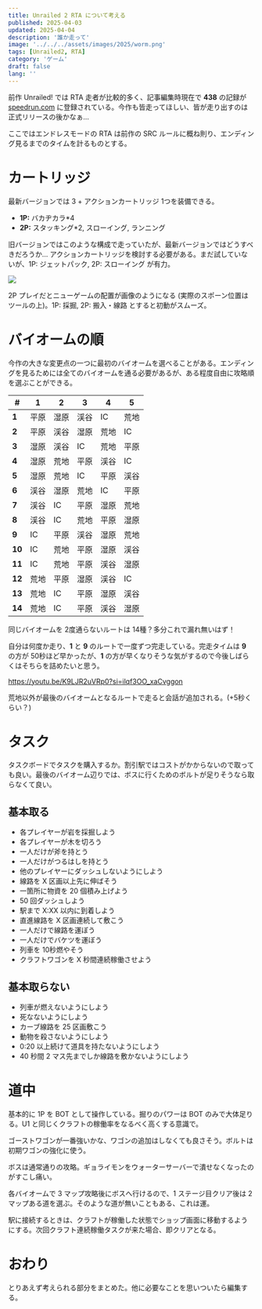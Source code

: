 ```yaml
---
title: Unrailed 2 RTA について考える
published: 2025-04-03
updated: 2025-04-04
description: '誰か走って'
image: '../../../assets/images/2025/worm.png'
tags: [Unrailed2, RTA]
category: 'ゲーム'
draft: false
lang: ''
---
```


前作 Unrailed! では RTA 走者が比較的多く、記事編集時現在で **438** の記録が [speedrun.com](https://www.speedrun.com/ja-JP/unrailed) に登録されている。今作も皆走ってほしい、皆が走り出すのは正式リリースの後かなぁ...

ここではエンドレスモードの RTA は前作の SRC ルールに概ね則り、エンディング見るまでのタイムを計るものとする。

# カートリッジ
最新バージョンでは 3 + アクションカートリッジ 1つを装備できる。

- **1P:** バカヂカラ*4
- **2P:** スタッキング*2, スローイング, ランニング

旧バージョンではこのような構成で走っていたが、最新バージョンではどうすべきだろうか... アクションカートリッジを検討する必要がある。まだ試していないが、1P: ジェットパック, 2P: スローイング が有力。

![](@/assets/images/2025/u2-spawn.png)

2P プレイだとニューゲームの配置が画像のようになる (実際のスポーン位置はツールの上)。1P: 採掘, 2P: 搬入・線路 とすると初動がスムーズ。

# バイオームの順
今作の大きな変更点の一つに最初のバイオームを選べることがある。エンディングを見るためには全てのバイオームを通る必要があるが、ある程度自由に攻略順を選ぶことができる。

|#|1|2|3|4|5|
|---|---|---|---|---|---|
|**1**|平原|湿原|渓谷|IC|荒地|
|**2**|平原|渓谷|湿原|荒地|IC|
|**3**|湿原|渓谷|IC|荒地|平原|
|**4**|湿原|荒地|平原|渓谷|IC|
|**5**|湿原|荒地|IC|平原|渓谷|
|**6**|渓谷|湿原|荒地|IC|平原|
|**7**|渓谷|IC|平原|湿原|荒地|
|**8**|渓谷|IC|荒地|平原|湿原|
|**9**|IC|平原|渓谷|湿原|荒地|
|**10**|IC|荒地|平原|湿原|渓谷|
|**11**|IC|荒地|平原|渓谷|湿原|
|**12**|荒地|平原|湿原|渓谷|IC|
|**13**|荒地|IC|平原|湿原|渓谷|
|**14**|荒地|IC|平原|渓谷|湿原|

同じバイオームを 2度通らないルートは 14種？多分これで漏れ無いはず！

自分は何度か走り、**1** と **9** のルートで一度ずつ完走している。完走タイムは **9** の方が 50秒ほど早かったが、**1** の方が早くなりそうな気がするので今後しばらくはそちらを詰めたいと思う。

https://youtu.be/K9LJR2uVRp0?si=ilqf3OO_xaCvggon

荒地以外が最後のバイオームとなるルートで走ると会話が追加される。(+5秒くらい？)

# タスク
タスクボードでタスクを購入するか。割引駅ではコストがかからないので取っても良い。最後のバイオーム辺りでは、ボスに行くためのボルトが足りそうなら取らなくて良い。

## 基本取る
- 各プレイヤーが岩を採掘しよう
- 各プレイヤーが木を切ろう
- 一人だけが斧を持とう
- 一人だけがつるはしを持とう
- 他のプレイヤーにダッシュしないようにしよう
- 線路を X 区画以上先に伸ばそう
- 一箇所に物資を 20 個積み上げよう
- 50 回ダッシュしよう
- 駅まで X:XX 以内に到着しよう
- 直進線路を X 区画連続して敷こう
- 一人だけで線路を運ぼう
- 一人だけでバケツを運ぼう
- 列車を 10秒燃やそう
- クラフトワゴンを X 秒間連続稼働させよう

## 基本取らない
- 列車が燃えないようにしよう
- 死なないようにしよう
- カーブ線路を 25 区画敷こう
- 動物を殺さないようにしよう
- 0:20 以上続けて道具を持たないようにしよう
- 40 秒間 2 マス先までしか線路を敷かないようにしよう

# 道中
基本的に 1P を BOT として操作している。掘りのパワーは BOT のみで大体足りる。U1 と同じくクラフトの稼働率をなるべく高くする意識で。

ゴーストワゴンが一番強いかな、ワゴンの追加はしなくても良さそう。ボルトは初期ワゴンの強化に使う。

ボスは通常通りの攻略。ギョライモンをウォーターサーバーで潰せなくなったのがすこし痛い。

各バイオームで 3 マップ攻略後にボスへ行けるので、1 ステージ目クリア後は 2 マップある道を選ぶ。そのような道が無いこともある、これは運。

駅に接続するときは、クラフトが稼働した状態でショップ画面に移動するようにする。次回クラフト連続稼働タスクが来た場合、即クリアとなる。

# おわり
とりあえず考えられる部分をまとめた。他に必要なことを思いついたら編集する。
